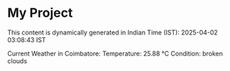 # My Project

This content is dynamically generated in Indian Time (IST): 2025-04-02 03:08:43 IST


Current Weather in Coimbatore:
Temperature: 25.88 °C
Condition: broken clouds
